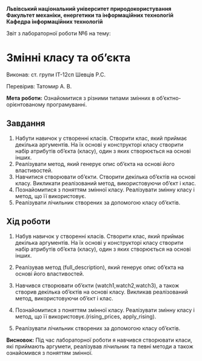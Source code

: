 ﻿
**Львівський національний університет
природокористування
Факультет механіки, енергетики та інформаційних технологій
Кафедра інформаційних технологій**

Звіт з лабораторної роботи №6
на тему: 

#  Змінні класу та об’єкта

Виконав: ст. групи ІТ-12сп Шевців Р.С.

Перевірив: Татомир А. В.

**Мета роботи:** Ознайомитися з різними типами змінних в об’єктно-орієнтованому програмуванні.

## Завдання
1.  Набути навичок у створенні класів. Створити клас, який приймає декілька аргументів. На їх основі у конструкторі класу створити набір атрибутів об’єкта (класу), один з яких створюється на основі інших.
2.  Реалізувати метод, який генерує опис об’єкта на основі його властивостей.
3.  Навчитися створювати об’єкти. Створити декілька об’єктів на основі класу. Викликати реалізований метод, використовуючи об’єкт і клас.
4.  Познайомитися з поняттям змінної класу. Реалізувати змінну класу і метод, що її використовує.
5.  Реалізувати лічильник створених за допомогою класу об’єктів.

## Хід роботи
1.  Набув навичок у створенні класів. Створити клас, який приймає декілька аргументів. На їх основі у конструкторі класу створити набір атрибутів об’єкта (класу), один з яких створюється на основі інших.
    
2.  Реалізував метод (full_description), який генерує опис об’єкта на основі його властивостей.
    
3.  Навчився створювати об’єкти (watch1,watch2,watch3), а також cтворив декілька об’єктів на основі класу. Викликав реалізований метод, використовуючи об’єкт і клас.
    
4.  Познайомитися з поняттям змінної класу. Реалізувати змінну класу і метод, що її використовує.(rising_prices, apply_rising).
    
5.  Реалізувати лічильник створених за допомогою класу об’єктів.

**Висновок:** Під час лабораторної роботи я навчився створювати класи, які приймають аргумети, реалізував лічильник та певні методи а також ознайомився з поняттям змінної.
